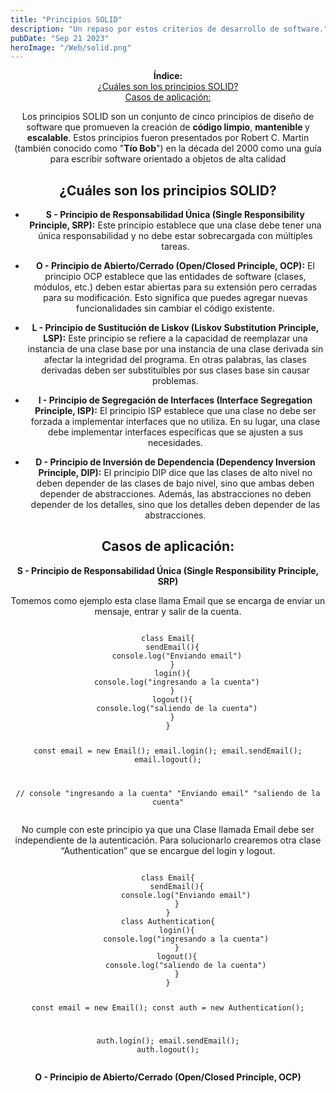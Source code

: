 ```yaml
---
title: "Principios SOLID"
description: "Un repaso por estos criterios de desarrollo de software."
pubDate: "Sep 21 2023"
heroImage: "/Web/solid.png"
---
```


<body>
    <article id="ff192bb4-e235-4532-99e5-dc7e901ff515" class="page sans">
        <header>
            <strong>Índice:</strong>
            <nav id="1ee078d1-5156-4681-b1d5-af63f2b3682e" class="block-color-gray table_of_contents">
            <div class="table_of_contents-item table_of_contents-indent-0">
                <a class="table_of_contents-link" href="#0c455ca6-dcb6-495c-81f2-cb60b02566bf">¿Cuáles son los principios SOLID?</a>
            </div>
            <div class="table_of_contents-item table_of_contents-indent-0">
                <a class="table_of_contents-link" href="#cd1f5094-5667-420e-bf8b-8e51f2913b15">Casos de aplicación:</a>
            </div>
            </nav>
            <p id="2a151e76-47d8-4d5d-b01f-e86452b46b95" class=""></p>
            <p id="33c0c6e9-c932-4ba5-8f9a-36104c0c2305" class="">Los principios SOLID son un conjunto de cinco principios de diseño de software que promueven la creación de <strong>código limpio</strong>, <strong>mantenible </strong>y <strong>escalable</strong>. Estos principios fueron presentados por Robert C. Martin (también conocido como &quot;<strong>Tío Bob</strong>&quot;) en la década del 2000 como una guía para escribir software orientado a objetos de alta calidad</p>
            <h2 id="0c455ca6-dcb6-495c-81f2-cb60b02566bf" class="">¿Cuáles son los principios SOLID?</h2>
            <ul id="472a024a-e2e2-4f20-8bce-15939e2438c8" class="bulleted-list"><li style="list-style-type:disc"><strong>S - Principio de Responsabilidad Única (Single Responsibility Principle, SRP):</strong> Este principio establece que una clase debe tener una única responsabilidad y no debe estar sobrecargada con múltiples tareas.</li></ul><ul id="2787d778-3c48-489f-bcf0-bd1936d27a44" class="bulleted-list"><li style="list-style-type:disc"><strong>O - Principio de Abierto/Cerrado (Open/Closed Principle, OCP):</strong> El principio OCP establece que las entidades de software (clases, módulos, etc.) deben estar abiertas para su extensión pero cerradas para su modificación. Esto significa que puedes agregar nuevas funcionalidades sin cambiar el código existente.</li></ul><ul id="9f08dd3c-44e6-4a0a-ab4c-c2216725a929" class="bulleted-list"><li style="list-style-type:disc"><strong>L - Principio de Sustitución de Liskov (Liskov Substitution Principle, LSP):</strong> Este principio se refiere a la capacidad de reemplazar una instancia de una clase base por una instancia de una clase derivada sin afectar la integridad del programa. En otras palabras, las clases derivadas deben ser substituibles por sus clases base sin causar problemas.</li></ul><ul id="c14ae418-daaa-4b57-a12d-f6130aa625d8" class="bulleted-list"><li style="list-style-type:disc"><strong>I - Principio de Segregación de Interfaces (Interface Segregation Principle, ISP):</strong> El principio ISP establece que una clase no debe ser forzada a implementar interfaces que no utiliza. En su lugar, una clase debe implementar interfaces específicas que se ajusten a sus necesidades.</li></ul><ul id="6ac1307d-1b04-417e-b8a5-197b0904d419" class="bulleted-list"><li style="list-style-type:disc"><strong>D - Principio de Inversión de Dependencia (Dependency Inversion Principle, DIP):</strong> El principio DIP dice que las clases de alto nivel no deben depender de las clases de bajo nivel, sino que ambas deben depender de abstracciones. Además, las abstracciones no deben depender de los detalles, sino que los detalles deben depender de las abstracciones.</li></ul><p id="5d5e2be1-90b9-49f6-8718-949df4971a9f" class="">
</p><h2 id="cd1f5094-5667-420e-bf8b-8e51f2913b15" class="">Casos de aplicación:</h2><p id="10de8038-f15f-4400-8130-df18127b87c7" class="">
</p><p id="b6bca2ee-ba8b-4d69-a1f2-830447c93c3e" class=""><strong>S - Principio de Responsabilidad Única (Single Responsibility Principle, SRP)</strong><div class="indented"><p id="622bec09-d67d-4761-82e5-48c55d5723d9" class="">Tomemos como ejemplo esta clase llama Email que se encarga de enviar un mensaje, entrar y salir de la cuenta.</p>
<pre id="5c5e55c5-3916-4fe3-9347-499f902d32fa" class="code">
<code>
class Email{
  sendEmail(){
    console.log(&quot;Enviando email&quot;)
  }
  login(){
    console.log(&quot;ingresando a la cuenta&quot;)
  }
  logout(){
    console.log(&quot;saliendo de la cuenta&quot;)
  }
}

const email = new Email();
email.login();
email.sendEmail();
email.logout();

// console
&quot;ingresando a la cuenta&quot;
&quot;Enviando email&quot;
&quot;saliendo de la cuenta&quot;</code></pre>
<p id="aba12a46-48e3-4071-bc32-198df85c981a" class="">No cumple con este principio ya que una Clase llamada Email debe ser independiente de la autenticación. Para solucionarlo crearemos otra clase “Authentication” que se encargue del login y logout.</p><pre id="0e464788-eb11-4b90-83e6-ec145ecafd03" class="code">
<code>
class Email{
    sendEmail(){
        console.log(&quot;Enviando email&quot;)
    }
}
class Authentication{
    login(){
        console.log(&quot;ingresando a la cuenta&quot;)
    }
    logout(){
        console.log(&quot;saliendo de la cuenta&quot;)
    }
}

const email = new Email();
const auth = new Authentication();

auth.login();
email.sendEmail();
auth.logout();</code></pre></div></p><p id="f7749f07-9f74-4656-8400-f290fa511fc9" class="">

</p><p id="2c2a1425-5f84-42a4-abf8-2fa05d3babf4" class=""><strong>O - Principio de Abierto/Cerrado (Open/Closed Principle, OCP)</strong><div class="indented"><p id="05d8cdea-a589-4d70-bb6c-408e17d22789" class="">
</p></div></p></div></article></body>


